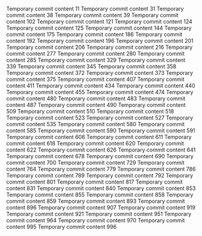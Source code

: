 Temporary commit content 11
Temporary commit content 31
Temporary commit content 38
Temporary commit content 39
Temporary commit content 102
Temporary commit content 121
Temporary commit content 124
Temporary commit content 125
Temporary commit content 144
Temporary commit content 175
Temporary commit content 186
Temporary commit content 192
Temporary commit content 196
Temporary commit content 201
Temporary commit content 206
Temporary commit content 216
Temporary commit content 277
Temporary commit content 280
Temporary commit content 285
Temporary commit content 329
Temporary commit content 339
Temporary commit content 345
Temporary commit content 358
Temporary commit content 372
Temporary commit content 373
Temporary commit content 375
Temporary commit content 407
Temporary commit content 411
Temporary commit content 434
Temporary commit content 440
Temporary commit content 455
Temporary commit content 474
Temporary commit content 480
Temporary commit content 483
Temporary commit content 487
Temporary commit content 490
Temporary commit content 509
Temporary commit content 510
Temporary commit content 518
Temporary commit content 523
Temporary commit content 527
Temporary commit content 535
Temporary commit content 580
Temporary commit content 585
Temporary commit content 590
Temporary commit content 591
Temporary commit content 606
Temporary commit content 611
Temporary commit content 618
Temporary commit content 620
Temporary commit content 622
Temporary commit content 626
Temporary commit content 641
Temporary commit content 678
Temporary commit content 690
Temporary commit content 700
Temporary commit content 729
Temporary commit content 764
Temporary commit content 779
Temporary commit content 786
Temporary commit content 789
Temporary commit content 792
Temporary commit content 801
Temporary commit content 817
Temporary commit content 831
Temporary commit content 840
Temporary commit content 853
Temporary commit content 855
Temporary commit content 858
Temporary commit content 859
Temporary commit content 893
Temporary commit content 896
Temporary commit content 907
Temporary commit content 919
Temporary commit content 921
Temporary commit content 951
Temporary commit content 964
Temporary commit content 970
Temporary commit content 995
Temporary commit content 996
